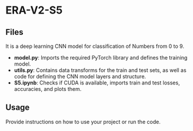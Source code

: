 # ERA-V2-S5

## Files

It is a deep learning CNN model for classification of Numbers from 0 to 9.

* **model.py**: Imports the required PyTorch library and defines the training model.
* **utils.py**: Contains data transforms for the train and test sets, as well as code for defining the CNN model layers and structure.
* **S5.ipynb**: Checks if CUDA is available, imports train and test losses, accuracies, and plots them.


## Usage

Provide instructions on how to use your project or run the code.
